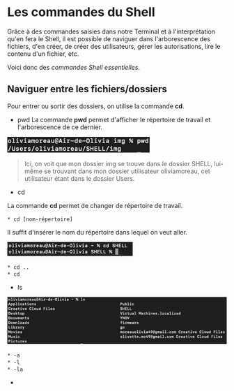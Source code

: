 # Les commandes du Shell

Grâce à des commandes saisies dans notre Terminal et à l'interprétation qu'en fera le Shell, il est possible de naviguer dans l'arborescence des fichiers, d'en créer, de créer des utilisateurs, gérer les autorisations, lire le contenu d'un fichier, etc. 

Voici donc des *commandes Shell essentielles*.

## Naviguer entre les fichiers/dossiers

Pour entrer ou sortir des dossiers, on utilise la commande **cd**.

* pwd
La commande **pwd** permet d'afficher le répertoire de travail et l'arborescence de ce dernier.

![pwd](./img/pwd.png)

> Ici, on voit que mon dossier img se trouve dans le dossier SHELL, lui-même se trouvant dans mon dossier utilisateur oliviamoreau, cet utilisateur étant dans le dossier Users.

* cd 

La commande **cd** permet de changer de répertoire de travail. 

    * cd [nom-répertoire]

Il suffit d'insérer le nom du répertoire dans lequel on veut aller. 

![cd](./img/cd.png)

    * cd .. 
    * cd
* ls

![ls](./img/ls.png)

    * -a
    * -l
    * -la
* 